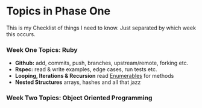 # Topics in Phase One

This is my Checklist of things I need to know. Just separated by which week this occurs.

### Week One Topics: Ruby
* **Github:** add, commits, push, branches, upstream/remote, forking etc.
* **Rspec:** read & write examples, edge cases, run tests etc.
* **Looping, Iterations & Recursion** read [Enumerables](enumerables.md) for methods
* **Nested Structures** arrays, hashes and all that jazz

### Week Two Topics: Object Oriented Programming
